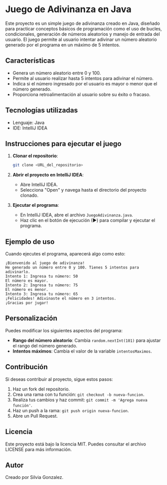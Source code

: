 # Juego de Adivinanza en Java

Este proyecto es un simple juego de adivinanza creado en Java, diseñado para practicar conceptos básicos de programación como el uso de bucles, condicionales, generación de números aleatorios y manejo de entrada del usuario. El juego permite al usuario intentar adivinar un número aleatorio generado por el programa en un máximo de 5 intentos.

## Características
- Genera un número aleatorio entre 0 y 100.
- Permite al usuario realizar hasta 5 intentos para adivinar el número.
- Indica si el número ingresado por el usuario es mayor o menor que el número generado.
- Proporciona retroalimentación al usuario sobre su éxito o fracaso.

## Tecnologías utilizadas
- Lenguaje: Java
- IDE: IntelliJ IDEA

## Instrucciones para ejecutar el juego
1. **Clonar el repositorio**:
   ```bash
   git clone <URL_del_repositorio>
   ```

2. **Abrir el proyecto en IntelliJ IDEA**:
    - Abre IntelliJ IDEA.
    - Selecciona "Open" y navega hasta el directorio del proyecto clonado.

3. **Ejecutar el programa**:
    - En IntelliJ IDEA, abre el archivo `JuegoAdivinanza.java`.
    - Haz clic en el botón de ejecución (▶) para compilar y ejecutar el programa.

## Ejemplo de uso
Cuando ejecutes el programa, aparecerá algo como esto:

```
¡Bienvenido al juego de adivinanza!
He generado un número entre 0 y 100. Tienes 5 intentos para adivinarlo.
Intento 1: Ingresa tu número: 50
El número es mayor.
Intento 2: Ingresa tu número: 75
El número es menor.
Intento 3: Ingresa tu número: 65
¡Felicidades! Adivinaste el número en 3 intentos.
¡Gracias por jugar!
```

## Personalización
Puedes modificar los siguientes aspectos del programa:
- **Rango del número aleatorio**:
  Cambia `random.nextInt(101)` para ajustar el rango del número generado.
- **Intentos máximos**:
  Cambia el valor de la variable `intentosMaximos`.

## Contribución
Si deseas contribuir al proyecto, sigue estos pasos:
1. Haz un fork del repositorio.
2. Crea una rama con tu función: `git checkout -b nueva-funcion`.
3. Realiza tus cambios y haz commit: `git commit -m 'Agrega nueva función'`.
4. Haz un push a la rama: `git push origin nueva-funcion`.
5. Abre un Pull Request.

## Licencia
Este proyecto está bajo la licencia MIT. Puedes consultar el archivo LICENSE para más información.

## Autor
Creado por Silvia Gonzalez.

